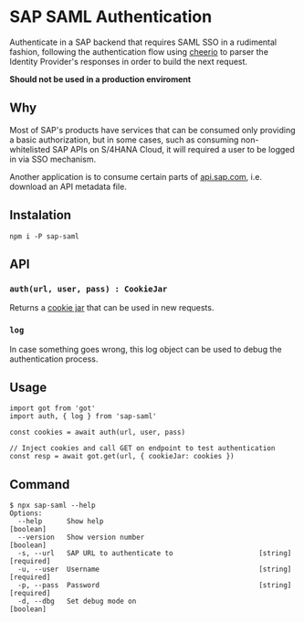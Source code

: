 # SAP SAML Authentication

Authenticate in a SAP backend that requires SAML SSO in a rudimental fashion, following the authentication flow using [cheerio](https://www.npmjs.com/package/cheerio) to parser the Identity Provider's responses in order to build the next request.

**Should not be used in a production enviroment**

## Why

Most of SAP's products have services that can be consumed only providing a basic authorization, but in some cases, such as consuming non-whitelisted SAP APIs on S/4HANA Cloud, it will required a user to be logged in via SSO mechanism.

Another application is to consume certain parts of [api.sap.com](api.sap.com), i.e. download an API metadata file.

## Instalation

```
npm i -P sap-saml
```

## API

### `auth(url, user, pass) : CookieJar`

Returns a [cookie jar](https://www.npmjs.com/package/tough-cookie) that can be used in new requests.

### `log`

In case something goes wrong, this log object can be used to debug the authentication process.

## Usage

```
import got from 'got'
import auth, { log } from 'sap-saml'

const cookies = await auth(url, user, pass)

// Inject cookies and call GET on endpoint to test authentication
const resp = await got.get(url, { cookieJar: cookies })
```

## Command

```
$ npx sap-saml --help
Options:
  --help      Show help                                                [boolean]
  --version   Show version number                                      [boolean]
  -s, --url   SAP URL to authenticate to                     [string] [required]
  -u, --user  Username                                       [string] [required]
  -p, --pass  Password                                       [string] [required]
  -d, --dbg   Set debug mode on                                        [boolean]
```
